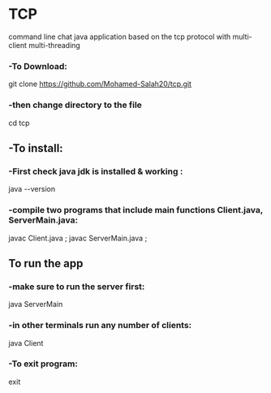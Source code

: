 # TCP
command line chat java application based on the tcp protocol with multi-client multi-threading
### -To Download:
git clone https://github.com/Mohamed-Salah20/tcp.git
### -then change directory to the file
cd tcp
## -To install:
### -First check java jdk is installed & working :
java --version
### -compile two programs that include main functions Client.java, ServerMain.java:
javac Client.java ;
javac ServerMain.java ;
## To run the app
### -make sure to run the server first:
java ServerMain
### -in other terminals run any number of clients:
java Client
### -To exit program:
exit
